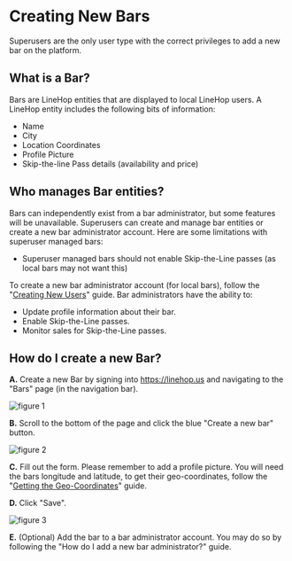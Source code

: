# Creating New Bars

Superusers are the only user type with the correct privileges to add a new bar on the platform.

## What is a Bar?
Bars are LineHop entities that are displayed to local LineHop users. A LineHop entity includes the following bits of information:

- Name
- City
- Location Coordinates
- Profile Picture
- Skip-the-line Pass details (availability and price)

## Who manages Bar entities?
Bars can independently exist from a bar administrator, but some features will be unavailable. Superusers can create and manage bar entities or create a new bar administrator account. Here are some limitations with superuser managed bars:

- Superuser managed bars should not enable Skip-the-Line passes (as local bars may not want this)

To create a new bar administrator account (for local bars), follow the "[Creating New Users](https://github.com/linehop/guides/blob/master/Guides/creating-new-users.md)" guide. Bar administrators have the ability to:

- Update profile information about their bar.
- Enable Skip-the-Line passes.
- Monitor sales for Skip-the-Line passes.

## How do I create a new Bar?
**A.** Create a new Bar by signing into https://linehop.us and navigating to the "Bars" page (in the navigation bar). 

![figure 1](https://cloud.githubusercontent.com/assets/6799989/9493462/96da2954-4bf7-11e5-8a8b-369987e21d6a.png)

**B.** Scroll to the bottom of the page and click the blue "Create a new bar" button.

![figure 2](https://cloud.githubusercontent.com/assets/6799989/9493525/292830bc-4bf8-11e5-9536-9e0f04fc127b.png)

**C.** Fill out the form. Please remember to add a profile picture. You will need the bars longitude and latitude, to get their geo-coordinates, follow the "[Getting the Geo-Coordinates](https://github.com/linehop/guides/blob/master/Guides/geo-coordinates.md)" guide.

**D.** Click "Save".

![figure 3](https://cloud.githubusercontent.com/assets/6799989/9493623/cf0ac602-4bf8-11e5-9b27-db1ffeb94a7a.png)

**E.** (Optional) Add the bar to a bar administrator account. You may do so by following the "How do I add a new bar administrator?" guide.
